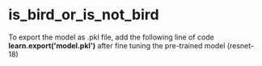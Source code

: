 # is_bird_or_is_not_bird

To export the model as .pkl file, add the following line of code
**learn.export('model.pkl')**
after fine tuning the pre-trained model (resnet-18)
